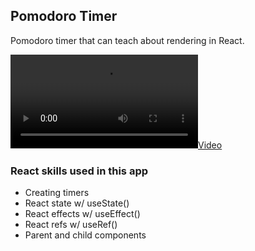## Pomodoro Timer

Pomodoro timer that can teach about rendering in React.

[![](https://github.com/andreynho2006/pomodoro/tree/main/src/video/video.mov)](video)

### React skills used in this app

- Creating timers
- React state w/ useState()
- React effects w/ useEffect()
- React refs w/ useRef()
- Parent and child components

